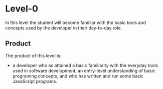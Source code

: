 # Level-0

In this level the student will become familiar with the basic tools and concepts
used by the developer in their day-to-day role.

## Product

The product of this level is:

* a developer who as attained a basic familiarity with the everyday tools used
in software development, an entry-level understanding of basic programing
concepts, and who has written and run some basic JavaScript programs.


